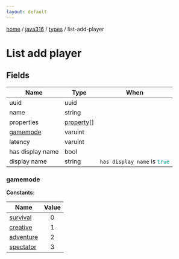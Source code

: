 ```yaml
---
layout: default
---
```


[home](/)  /  [java316](/protocol/java316)  /  [types](/protocol/java316/types)  /  list-add-player

# List add player

## Fields

Name | Type | When
---|---|:---:
uuid | uuid | 
name | string | 
properties | [property](/protocol/java316/types/property)[] | 
[gamemode](#gamemode) | varuint | 
latency | varuint | 
has display name | bool | 
display name | string | <code>has display name</code> is <code><span style="color:#009688">true</span></code>

### gamemode

**Constants**:

Name | Value
---|:---:
[survival](gamemode_survival) | 0
[creative](gamemode_creative) | 1
[adventure](gamemode_adventure) | 2
[spectator](gamemode_spectator) | 3
